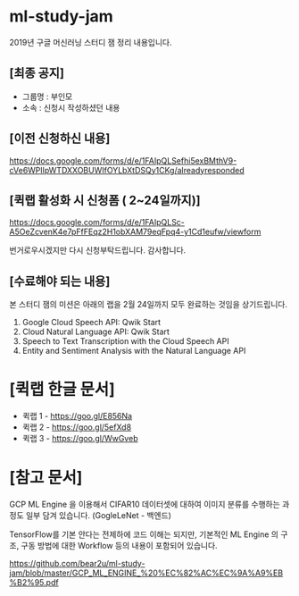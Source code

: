 # ml-study-jam
2019년 구글 머신러닝 스터디 잼 정리 내용입니다.

## [최종 공지]

- 그룹명 : 부인모
- 소속 : 신청시 작성하셨던 내용

## [이전 신청하신 내용]

https://docs.google.com/forms/d/e/1FAIpQLSefhi5exBMthV9-cVe6WPlIpWTDXXOBUWIfOYLbXtDSQy1CKg/alreadyresponded

## [퀵랩 활성화 시 신청폼 ( 2~24일까지)]

https://docs.google.com/forms/d/e/1FAIpQLSc-A5OeZcvenK4e7pFfFEqz2H1obXAM79eqFpq4-y1Cd1eufw/viewform

번거로우시겠지만 다시 신청부탁드립니다. 감사합니다. 

## [수료해야 되는 내용]

본 스터디 잼의 미션은 아래의 랩을 2월 24일까지 모두 완료하는 것임을 상기드립니다.
1) Google Cloud Speech API: Qwik Start
2) Cloud Natural Language API: Qwik Start
3) Speech to Text Transcription with the Cloud Speech API
4) Entity and Sentiment Analysis with the Natural Language API

# [퀵랩 한글 문서]

- 퀵랩 1 - https://goo.gl/E856Na
- 퀵랩 2 - https://goo.gl/5efXd8
- 퀵랩 3 - https://goo.gl/WwGveb

# [참고 문서]
GCP ML Engine 을 이용해서 CIFAR10 데이터셋에 대하여
이미지 분류를 수행하는 과정도 일부 담겨 있습니다. (GogleLeNet - 백엔드)

TensorFlow를 기본 안다는 전제하에 코드 이해는 되지만,
기본적인 ML Engine 의 구조, 구동 방법에 대한 Workflow 등의 내용이 포함되어 있습니다.

https://github.com/bear2u/ml-study-jam/blob/master/GCP_ML_ENGINE_%20%EC%82%AC%EC%9A%A9%EB%B2%95.pdf
